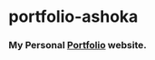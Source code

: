 # portfolio-ashoka
### My Personal [Portfolio](https://ashokvavarelive.netlify.app) website.
 
<!-- This site was built using [GitHub Pages](https://pages.github.com/).

 -->
